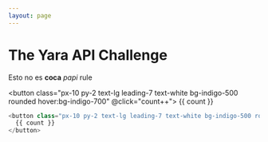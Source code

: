 ```yaml
---
layout: page
---
```


# The Yara API Challenge

Esto no es **coca** *papi* rule

<button class="px-10 py-2 text-lg leading-7 text-white bg-indigo-500 rounded hover:bg-indigo-700" @click="count++">
  {{ count }}
</button>

```js
<button class="px-10 py-2 text-lg leading-7 text-white bg-indigo-500 rounded hover:bg-indigo-700" @click="count++">
  {{ count }}
</button>
```

<script>
export default {
  data() {
    return {
      count: 0
    }
  }
}
</script>
